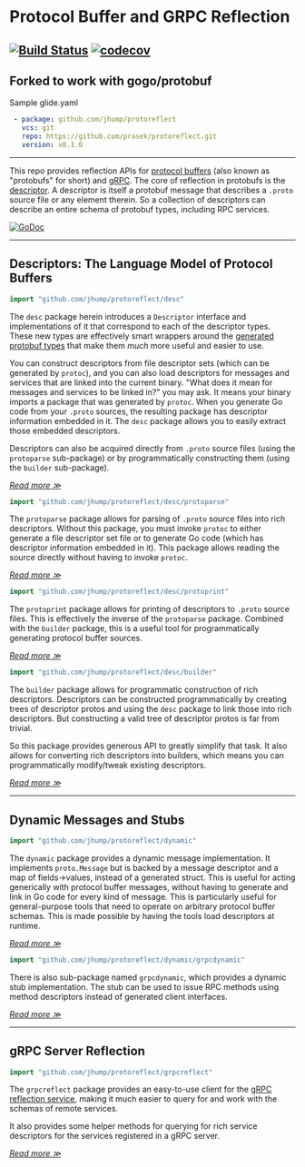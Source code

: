 # Protocol Buffer and GRPC Reflection
[![Build Status](https://travis-ci.org/prasek/protoreflect.svg?branch=master)](https://travis-ci.org/prasek/protoreflect/branches)
[![codecov](https://codecov.io/gh/prasek/protoreflect/branch/master/graph/badge.svg)](https://codecov.io/gh/prasek/protoreflect)
----
## Forked to work with gogo/protobuf

Sample glide.yaml
```yaml
 - package: github.com/jhump/protoreflect
   vcs: git
   repo: https://github.com/prasek/protoreflect.git
   version: v0.1.0
```
----

This repo provides reflection APIs for [protocol buffers](https://developers.google.com/protocol-buffers/) (also known as "protobufs" for short)
and [gRPC](https://grpc.io/). The core of reflection in protobufs is the
[descriptor](https://github.com/google/protobuf/blob/199d82fde1734ab5bc931cd0de93309e50cd7ab9/src/google/protobuf/descriptor.proto).
A descriptor is itself a protobuf message that describes a `.proto` source file or any element
therein. So a collection of descriptors can describe an entire schema of protobuf types, including
RPC services.

[![GoDoc](https://godoc.org/github.com/jhump/protoreflect?status.svg)](https://godoc.org/github.com/jhump/protoreflect)

----
## Descriptors: The Language Model of Protocol Buffers

```go
import "github.com/jhump/protoreflect/desc"
```

The `desc` package herein introduces a `Descriptor` interface and implementations of it that
correspond to each of the descriptor types. These new types are effectively smart wrappers around
the [generated protobuf types](https://github.com/gogo/protobuf/blob/master/protoc-gen-gogo/descriptor/descriptor.pb.go)
that make them *much* more useful and easier to use.

You can construct descriptors from file descriptor sets (which can be generated by `protoc`), and
you can also load descriptors for messages and services that are linked into the current binary.
"What does it mean for messages and services to be linked in?" you may ask. It means your binary
imports a package that was generated by `protoc`. When you generate Go code from your `.proto`
sources, the resulting package has descriptor information embedded in it. The `desc` package allows
you to easily extract those embedded descriptors.

Descriptors can also be acquired directly from `.proto` source files (using the `protoparse` sub-package)
or by programmatically constructing them (using the `builder` sub-package).

*[Read more ≫](https://godoc.org/github.com/jhump/protoreflect/desc)*

```go
import "github.com/jhump/protoreflect/desc/protoparse"
```

The `protoparse` package allows for parsing of `.proto` source files into rich descriptors. Without
this package, you must invoke `protoc` to either generate a file descriptor set file or to generate
Go code (which has descriptor information embedded in it). This package allows reading the source
directly without having to invoke `protoc`.

*[Read more ≫](https://godoc.org/github.com/jhump/protoreflect/desc/protoparse)*

```go
import "github.com/jhump/protoreflect/desc/protoprint"
```

The `protoprint` package allows for printing of descriptors to `.proto` source files. This is
effectively the inverse of the `protoparse` package. Combined with the `builder` package, this
is a useful tool for programmatically generating protocol buffer sources.

*[Read more ≫](https://godoc.org/github.com/jhump/protoreflect/desc/protoprint)*

```go
import "github.com/jhump/protoreflect/desc/builder"
```

The `builder` package allows for programmatic construction of rich descriptors. Descriptors can
be constructed programmatically by creating trees of descriptor protos and using the `desc` package
to link those into rich descriptors. But constructing a valid tree of descriptor protos is far from
trivial.

So this package provides generous API to greatly simplify that task. It also allows for converting
rich descriptors into builders, which means you can programmatically modify/tweak existing
descriptors.

*[Read more ≫](https://godoc.org/github.com/jhump/protoreflect/desc/builder)*

----
## Dynamic Messages and Stubs

```go
import "github.com/jhump/protoreflect/dynamic"
```

The `dynamic` package provides a dynamic message implementation. It implements `proto.Message` but
is backed by a message descriptor and a map of fields->values, instead of a generated struct. This
is useful for acting generically with protocol buffer messages, without having to generate and link
in Go code for every kind of message. This is particularly useful for general-purpose tools that
need to operate on arbitrary protocol buffer schemas. This is made possible by having the tools load
descriptors at runtime.

*[Read more ≫](https://godoc.org/github.com/jhump/protoreflect/dynamic)*

```go
import "github.com/jhump/protoreflect/dynamic/grpcdynamic"
```

There is also sub-package named `grpcdynamic`, which provides a dynamic stub implementation. The stub can
be used to issue RPC methods using method descriptors instead of generated client interfaces.

*[Read more ≫](https://godoc.org/github.com/jhump/protoreflect/dynamic/grpcdynamic)*

----
## gRPC Server Reflection

```go
import "github.com/jhump/protoreflect/grpcreflect"
```

The `grpcreflect` package provides an easy-to-use client for the
[gRPC reflection service](https://github.com/grpc/grpc-go/blob/6bd4f6eb1ea9d81d1209494242554dcde44429a4/reflection/grpc_reflection_v1alpha/reflection.proto#L36),
making it much easier to query for and work with the schemas of remote services.

It also provides some helper methods for querying for rich service descriptors for the
services registered in a gRPC server.

*[Read more ≫](https://godoc.org/github.com/jhump/protoreflect/grpcreflect)*

